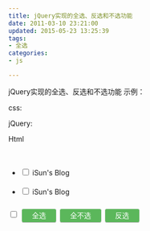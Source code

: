 ```yaml
---
title: jQuery实现的全选、反选和不选功能
date: 2011-03-10 23:21:00
updated: 2015-05-23 13:25:39
tags: 
- 全选
categories: 
- js

---
```

jQuery实现的全选、反选和不选功能 示例：

css:
<style>
.top_title{text-align:center;}
.demo{width:520px; margin:40px auto 0 auto; min-height:250px;}
ul li{line-height:30px; padding:4px 0; font-size:14px}
.btn{overflow: hidden;display:inline-block;*display:inline;padding:4px 20px 4px;font-size:14px;line-height:18px;*line-height:20px;color:#fff;text-align:center;vertical-align:middle;cursor:pointer;background-color:#5bb75b;border:1px solid #cccccc;border-color:#e6e6e6 #e6e6e6 #bfbfbf;border-bottom-color:#b3b3b3;-webkit-border-radius:4px;-moz-border-radius:4px;border-radius:4px; margin-left:2px}
</style>

jQuery:

<script>  
$(function () {
    //全选或全不选
    $("#all").click(function(){   
        if(this.checked){   
            $("#list :checkbox").attr("checked", true);  
        }else{   
            $("#list :checkbox").attr("checked", false);
        }   
     }); 
    //全选  
    $("#selectAll").click(function () {
         $("#list :checkbox,#all").attr("checked", true);  
    });  
    //全不选
    $("#unSelect").click(function () {  
         $("#list :checkbox,#all").attr("checked", false);  
    });  
    //反选 
    $("#reverse").click(function () { 
         $("#list :checkbox").each(function () {  
              $(this).attr("checked", !$(this).attr("checked"));  
         });
         allchk();
    });
    
    //设置全选复选框
    $("#list :checkbox").click(function(){
        allchk();
    });
}); 
function allchk(){
    var chknum = $("#list :checkbox").size();//选项总个数
    var chk = 0;
    $("#list :checkbox").each(function () {  
        if($(this).attr("checked")==true){
            chk++;
        }
    });
    if(chknum==chk){//全选
        $("#all").attr("checked",true);
    }else{//不全选
        $("#all").attr("checked",false);
    }
}
</script>
Html

<div class="demo">
    <ul id="list">  
        <li><label><input type="checkbox" value="1"> iSun's Blog</label></li>
        <li><label><input type="checkbox" value="1"> iSun's Blog</label></li>
    </ul>
    <input type="checkbox" id="all">
    <input type="button" value="全选" class="btn" id="selectAll">  
    <input type="button" value="全不选" class="btn" id="unSelect">
    <input type="button" value="反选" class="btn" id="reverse"> 
</div>